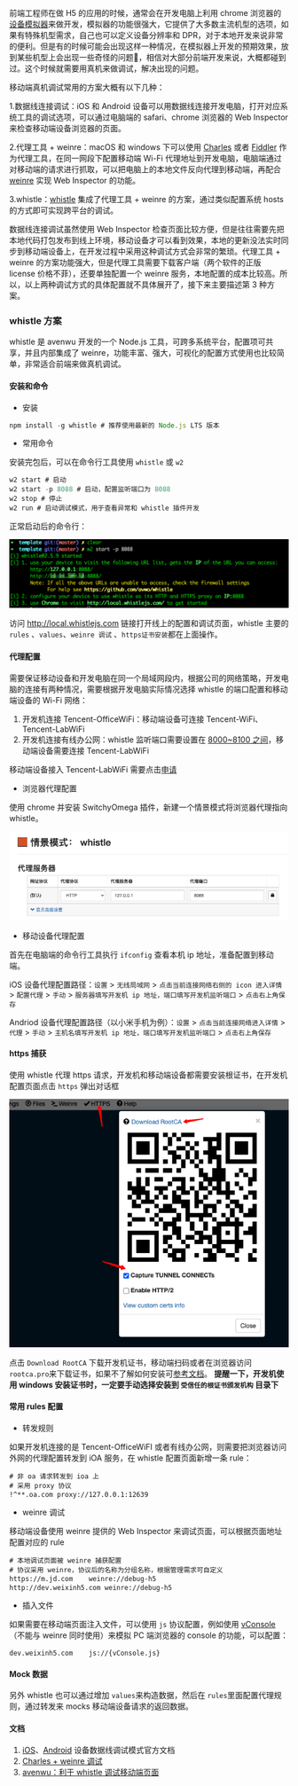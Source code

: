 前端工程师在做 H5 的应用的时候，通常会在开发电脑上利用 chrome 浏览器的[设备模拟器](https://developers.google.com/web/tools/chrome-devtools/device-mode)来做开发，模拟器的功能很强大，它提供了大多数主流机型的选项，如果有特殊机型需求，自己也可以定义设备分辨率和 DPR，对于本地开发来说非常的便利。但是有的时候可能会出现这样一种情况，在模拟器上开发的预期效果，放到某些机型上会出现一些奇怪的问题，相信对大部分前端开发来说，大概都碰到过。这个时候就需要用真机来做调试，解决出现的问题。



移动端真机调试常用的方案大概有以下几种：

1.数据线连接调试：iOS 和 Android 设备可以用数据线连接开发电脑，打开对应系统工具的调试选项，可以通过电脑端的 safari、chrome 浏览器的 Web Inspector 来检查移动端设备浏览器的页面。

2.代理工具 + weinre：macOS 和 windows 下可以使用 [Charles](https://www.charlesproxy.com/) 或者 [Fiddler](https://www.telerik.com/fiddler) 作为代理工具，在同一网段下配置移动端 Wi-Fi 代理地址到开发电脑，电脑端通过对移动端的请求进行抓取，可以把电脑上的本地文件反向代理到移动端，再配合 [weinre](https://github.com/nupthale/weinre) 实现 Web Inspector 的功能。

3.whistle：[whistle](https://wproxy.org/whistle/) 集成了代理工具 + weinre 的方案，通过类似配置系统 hosts 的方式即可实现跨平台的调试。



数据线连接调试虽然使用 Web Inspector 检查页面比较方便，但是往往需要先把本地代码打包发布到线上环境，移动设备才可以看到效果，本地的更新没法实时同步到移动端设备上，在开发过程中采用这种调试方式会非常的繁琐。代理工具 + weinre 的方案功能强大，但是代理工具需要下载客户端（两个软件的正版 license 价格不菲），还要单独配置一个 weinre 服务，本地配置的成本比较高。所以，以上两种调试方式的具体配置就不具体展开了，接下来主要描述第 3 种方案。

### whistle 方案

whistle 是 avenwu 开发的一个 Node.js 工具，可跨多系统平台，配置项可共享，并且内部集成了 weinre，功能丰富、强大，可视化的配置方式使用也比较简单，非常适合前端来做真机调试。

#### 安装和命令

- 安装

```js
npm install -g whistle # 推荐使用最新的 Node.js LTS 版本
```



- 常用命令

安装完包后，可以在命令行工具使用 `whistle` 或 `w2` 

```js
w2 start # 启动
w2 start -p 8088 # 启动，配置监听端口为 8088
w2 stop # 停止
w2 run # 启动调试模式，用于查看异常和 whistle 插件开发
```

正常启动后的命令行：

![whistle-start](./media/whistle-start.png)

访问 http://local.whistlejs.com 链接打开线上的配置和调试页面，whistle 主要的`rules` 、`values`、`weinre 调试` 、`https证书安装`都在上面操作。

#### 代理配置

需要保证移动设备和开发电脑在同一个局域网段内，根据公司的网络策略，开发电脑的连接有两种情况，需要根据开发电脑实际情况选择 whistle 的端口配置和移动端设备的 Wi-Fi 网络：

1. 开发机连接 Tencent-OfficeWiFi：移动端设备可连接 Tencent-WiFi、Tencent-LabWiFi
2. 开发机连接有线办公网：whistle 监听端口需要设置在 [8000~8100 之间](http://8000.oa.com/#/article?id=KB201611220021&from=km_search)，移动端设备需要连接 Tencent-LabWiFi

移动端设备接入 Tencent-LabWiFi 需要点击[申请](http://8000.oa.com/#/LabWifiApply/747)



- 浏览器代理配置

使用 chrome 并安装 SwitchyOmega 插件，新建一个情景模式将浏览器代理指向 whistle。

![switchOmega](./media/switchOmega.png)

- 移动设备代理配置

首先在电脑端的命令行工具执行 `ifconfig` 查看本机 ip 地址，准备配置到移动端。

iOS 设备代理配置路径：`设置` > `无线局域网` > `点击当前连接网络右侧的 icon 进入详情` > `配置代理` > `手动` > `服务器填写开发机 ip 地址，端口填写开发机监听端口`  > `点击右上角保存`

Andriod 设备代理配置路径（以小米手机为例）：`设置` > `点击当前连接网络进入详情` > `代理` > `手动` > `主机名填写开发机 ip 地址，端口填写开发机监听端口` > `点击右上角保存` 



#### https 捕获

使用 whistle 代理 https 请求，开发机和移动端设备都需要安装根证书，在开发机配置页面点击 `https` 弹出对话框

![https](./media/https.png)

点击 `Download RootCA` 下载开发机证书，移动端扫码或者在浏览器访问 `rootca.pro`来下载证书，如果不了解如何安装可[参考文档](http://wproxy.org/whistle/webui/https.html)。 **提醒一下，开发机使用 windows 安装证书时，一定要手动选择安装到 `受信任的根证书颁发机构` 目录下** 

#### 常用 rules 配置

- 转发规则

如果开发机连接的是 Tencent-OfficeWiFI 或者有线办公网，则需要把浏览器访问外网的代理配置转发到 iOA 服务，在 whistle 配置页面新增一条 rule：

```shell
# 非 oa 请求转发到 ioa 上
# 采用 proxy 协议
!^**.oa.com	proxy://127.0.0.1:12639
```

- weinre 调试

移动端设备使用 weinre 提供的 Web Inspector 来调试页面，可以根据页面地址配置对应的 rule

```shell
# 本地调试页面被 weinre 捕获配置
# 协议采用 weinre，协议后的名称为分组名称，根据管理需求可自定义
https://m.jd.com	weinre://debug-h5
http://dev.weixinh5.com	weinre://debug-h5
```



- 插入文件

如果需要在移动端页面注入文件，可以使用 `js` 协议配置，例如使用 [vConsole](https://github.com/Tencent/vConsole)（不能与 weinre 同时使用）来模拟 PC 端浏览器的 console 的功能，可以配置：

```shell
dev.weixinh5.com	js://{vConsole.js}
```



#### Mock 数据

另外 whistle 也可以通过增加 `values`来构造数据，然后在 `rules`里面配置代理规则，通过转发来 mocks 移动端设备请求的返回数据。



#### 文档

1. [iOS](https://developer.apple.com/library/archive/documentation/AppleApplications/Conceptual/Safari_Developer_Guide/GettingStarted/GettingStarted.html)、[Android](https://developers.google.com/web/tools/chrome-devtools/remote-debugging) 设备数据线调试模式官方文档
2. [Charles + weinre 调试](https://www.cnblogs.com/hustskyking/p/remote-debug-in-mobile-development.html)
3. [avenwu：利于 whistle 调试移动端页面](https://juejin.im/post/5ad5f471518825557e78e623)

